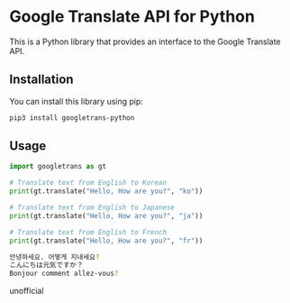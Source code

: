 # Google Translate API for Python

This is a Python library that provides an interface to the Google Translate API.

## Installation

You can install this library using pip:

```bash
pip3 install googletrans-python
```

## Usage

```python
import googletrans as gt

# Translate text from English to Korean
print(gt.translate("Hello, How are you?", "ko"))

# Translate text from English to Japanese
print(gt.translate("Hello, How are you?", "ja"))

# Translate text from English to French
print(gt.translate("Hello, How are you?", "fr"))
```

```bash
안녕하세요. 어떻게 지내세요?
こんにちは元気ですか？
Bonjour comment allez-vous?
```
unofficial
